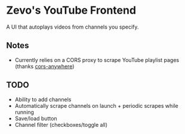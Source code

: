 # Zevo's YouTube Frontend

A UI that autoplays videos from channels you specify.

## Notes
* Currently relies on a CORS proxy to scrape YouTube playlist pages (thanks [cors-anywhere](https://github.com/Rob--W/cors-anywhere))

## TODO
* Ability to add channels
* Automatically scrape channels on launch + periodic scrapes while running
* Save/load button
* Channel filter (checkboxes/toggle all)
